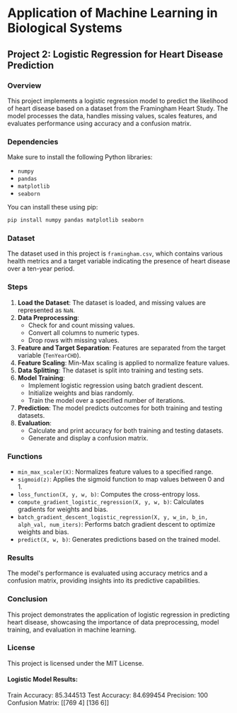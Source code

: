 # Application of Machine Learning in Biological Systems
## Project 2: Logistic Regression for Heart Disease Prediction

### Overview
This project implements a logistic regression model to predict the likelihood of heart disease based on a dataset from the Framingham Heart Study. The model processes the data, handles missing values, scales features, and evaluates performance using accuracy and a confusion matrix.

### Dependencies
Make sure to install the following Python libraries:
- `numpy`
- `pandas`
- `matplotlib`
- `seaborn`

You can install these using pip:
```bash
pip install numpy pandas matplotlib seaborn
```

### Dataset
The dataset used in this project is `framingham.csv`, which contains various health metrics and a target variable indicating the presence of heart disease over a ten-year period.

### Steps
1. **Load the Dataset**: The dataset is loaded, and missing values are represented as `NaN`.
2. **Data Preprocessing**:
    - Check for and count missing values.
    - Convert all columns to numeric types.
    - Drop rows with missing values.
3. **Feature and Target Separation**: Features are separated from the target variable (`TenYearCHD`).
4. **Feature Scaling**: Min-Max scaling is applied to normalize feature values.
5. **Data Splitting**: The dataset is split into training and testing sets.
6. **Model Training**:
    - Implement logistic regression using batch gradient descent.
    - Initialize weights and bias randomly.
    - Train the model over a specified number of iterations.
7. **Prediction**: The model predicts outcomes for both training and testing datasets.
8. **Evaluation**:
    - Calculate and print accuracy for both training and testing datasets.
    - Generate and display a confusion matrix.

### Functions
- `min_max_scaler(X)`: Normalizes feature values to a specified range.
- `sigmoid(z)`: Applies the sigmoid function to map values between 0 and 1.
- `loss_function(X, y, w, b)`: Computes the cross-entropy loss.
- `compute_gradient_logistic_regression(X, y, w, b)`: Calculates gradients for weights and bias.
- `batch_gradient_descent_logistic_regression(X, y, w_in, b_in, alph_val, num_iters)`: Performs batch gradient descent to optimize weights and bias.
- `predict(X, w, b)`: Generates predictions based on the trained model.

### Results
The model's performance is evaluated using accuracy metrics and a confusion matrix, providing insights into its predictive capabilities.

### Conclusion
This project demonstrates the application of logistic regression in predicting heart disease, showcasing the importance of data preprocessing, model training, and evaluation in machine learning.

### License
This project is licensed under the MIT License.  

#### Logistic Model Results:
Train Accuracy: 85.344513
Test Accuracy: 84.699454
Precision: 100
Confusion Matrix:
[[769   4]
 [136   6]]